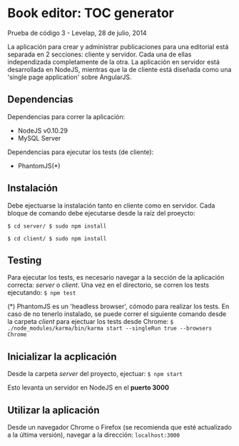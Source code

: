 Book editor: TOC generator
==========================

Prueba de código 3 - Levelap, 28 de julio, 2014

La aplicación para crear y administrar publicaciones para una editorial está separada en 2 secciones: cliente y servidor.  Cada una de ellas independizada completamente de la otra.  La aplicación en servidor está desarrollada en NodeJS, mientras que la de cliente está diseñada como una 'single page application' sobre AngularJS.

Dependencias
------------
Dependencias para correr la aplicación:
* NodeJS v0.10.29
* MySQL Server

Dependencias para ejecutar los tests (de cliente):
* PhantomJS(*)


Instalación
-----------
Debe ejectuarse la instalación tanto en cliente como en servidor.
Cada bloque de comando debe ejecutarse desde la raíz del proeycto:

`$ cd server/
 $ sudo npm install`

`$ cd client/
 $ sudo npm install`

Testing
-------
Para ejecutar los tests, es necesario navegar a la sección de la aplicación correcta: _server_ o _client_.
Una vez en el directorio, se corren los tests ejecutando:
`$ npm test`

(*) PhantomJS es un 'headless browser', cómodo para realizar los tests.  En caso de no tenerlo instalado, se puede correr el siguiente comando desde la carpeta _client_ para ejectuar los tests desde Chrome:
`$ ./node_modules/karma/bin/karma start --singleRun true --browsers Chrome`


Inicializar la acplicación
--------------------------
Desde la carpeta _server_ del proyecto, ejectuar:
`$ npm start`

Esto levanta un servidor en NodeJS en el **puerto 3000**

Utilizar la aplicación
----------------------
Desde un navegador Chrome o Firefox (se recomienda que esté actualizado a la última versión), navegar a la dirección:
`localhost:3000`









